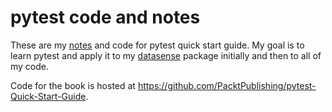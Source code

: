 # pytest code and notes

These are my [notes](notes.md) and code for pytest quick start guide. My goal is to learn pytest and apply it to my [datasense](https://github.com/gillespilon/datasense) package initially and then to all of my code.

Code for the book is hosted at https://github.com/PacktPublishing/pytest-Quick-Start-Guide.
